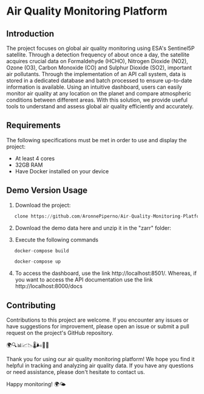# Air Quality Monitoring Platform

## Introduction

The project focuses on global air quality monitoring using ESA's Sentinel5P satellite. Through a detection frequency of about once a day, the satellite acquires crucial data on Formaldehyde (HCHO), Nitrogen Dioxide (NO2), Ozone (O3), Carbon Monoxide (CO) and Sulphur Dioxide (SO2), important air pollutants. Through the implementation of an API call system, data is stored in a dedicated database and batch processed to ensure up-to-date information is available. Using an intuitive dashboard, users can easily monitor air quality at any location on the planet and compare atmospheric conditions between different areas. With this solution, we provide useful tools to understand and assess global air quality efficiently and accurately.

## Requirements

The following specifications must be met in order to use and display the project:
- At least 4 cores
- 32GB RAM
- Have Docker installed on your device

## Demo Version Usage

1. Download the project:

```python
   clone https://github.com/AronnePiperno/Air-Quality-Monitoring-Platform
   ```
2. Download the demo data here and unzip it in the "zarr" folder:

3. Execute the following commands

```python
   docker-compose build
   ```
```python
   docker-compose up
   ```

4. To access the dashboard, use the link http://localhost:8501/. Whereas, if you want to access the API documentation use the link http://localhost:8000/docs

## Contributing
Contributions to this project are welcome. If you encounter any issues or have suggestions for improvement, please open an issue or submit a pull request on the project's GitHub repository.

🌍🔍📊📈📉🌡️🌬️📡📅

Thank you for using our air quality monitoring platform! We hope you find it helpful in tracking and analyzing air quality data. If you have any questions or need assistance, please don't hesitate to contact us.

Happy monitoring! 🌍🌤️
